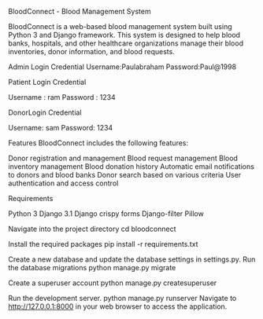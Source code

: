 BloodConnect - Blood Management System

BloodConnect is a web-based blood management system built using Python 3 and Django framework. This system is designed to help blood banks, hospitals, and other healthcare organizations manage their blood inventories, donor information, and blood requests.

Admin Login Credential
Username:Paulabraham
Password:Paul@1998

Patient Login Credential

Username : ram
Password : 1234

DonorLogin Credential

Username: sam
Password: 1234

Features
BloodConnect includes the following features:

Donor registration and management
Blood request management
Blood inventory management
Blood donation history
Automatic email notifications to donors and blood banks
Donor search based on various criteria
User authentication and access control

Requirements

Python 3
Django 3.1
Django crispy forms
Django-filter
Pillow

Navigate into the project directory
cd bloodconnect

Install the required packages
pip install -r requirements.txt

Create a new database and update the database settings in settings.py.
Run the database migrations
python manage.py migrate

Create a superuser account
python manage.py createsuperuser

Run the development server.
python manage.py runserver
Navigate to http://127.0.0.1:8000 in your web browser to access the application.
